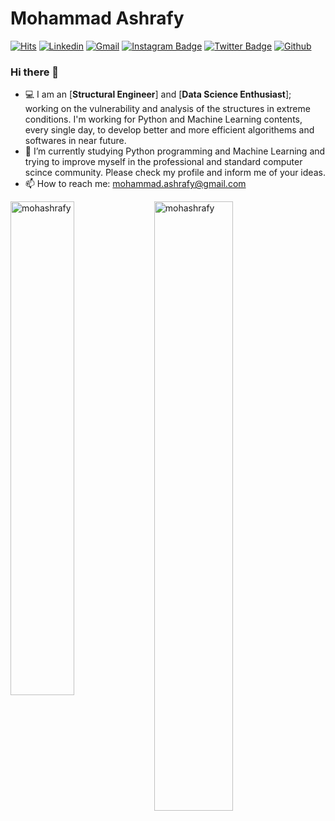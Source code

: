 <h1> Mohammad Ashrafy </h1>

[![Hits](https://hits.seeyoufarm.com/api/count/incr/badge.svg?url=https://github.com/mohashrafy&count_bg=%2379C83D&title_bg=%23555555&icon=&icon_color=%23E7E7E7&title=Profile+Views&edge_flat=false)](https://hits.seeyoufarm.com)
[![Linkedin](https://img.shields.io/badge/-LinkedIn-blue?style=flat&logo=Linkedin&logoColor=white)](https://www.linkedin.com/in/mohammad-ashrafy-1018699a/)
[![Gmail](https://img.shields.io/badge/-Gmail-c14438?style=flat&logo=Gmail&logoColor=white)](mailto:mohammad.ashrafy@gmail.com)
[![Instagram Badge](https://img.shields.io/badge/-Instagram-purple?logo=instagram&logoColor=white&link=https://instagram.com/ali.hejazzii/)](https://www.instagram.com/m.ashrafy)
[![Twitter Badge](https://img.shields.io/badge/-Twitter-1da1f2?labelColor=1da1f2&logo=twitter&logoColor=white&link=https://twitter.com/mrr_zo)](https://twitter.com/m_ashrafy)
[![Github](https://img.shields.io/github/followers/mohashrafy?label=Follow&style=social)](https://github.com/mohashrafy)

### Hi there 👋

- 💻 I am an [**Structural Engineer**] and [**Data Science Enthusiast**]; working on the vulnerability and analysis of the structures in extreme conditions. I'm working for Python and Machine Learning contents, every single day, to develop better and more efficient algorithems and softwares in near future.
- 🤔 I’m currently studying Python programming and Machine Learning and trying to improve myself in the professional and standard computer scince community. Please check my profile and inform me of your ideas.
- 📫 How to reach me: mohammad.ashrafy@gmail.com 

<div>
  <img width="45%" align="left" src="https://github-readme-stats.vercel.app/api/top-langs?username=mohashrafy&show_icons=true&locale=en&layout=compact" alt="mohashrafy" />
  <img width="50%"  src="https://github-readme-streak-stats.herokuapp.com/?user=mohashrafy&" alt="mohashrafy" />
</div>

<!----------------------------->
<!-- COMMENTED FOR LATER USE -->
<!----------------------------->

<!-- STATISTICS -->
<!-- [![Anurag's github stats](https://github-readme-stats.vercel.app/api?username=mohashrafy&show_icons=true&count_private=true&include_all_commits=true&theme=dracula)](https://github.com/mohashrafy)
 -->
<!-- MEDIUM & BUY ME A COFFEE -->
<!-- 
[![Stackoverflow](https://github.com/Rishit-dagli/Rishit-dagli/blob/master/badges/stackoverflow.svg)](https://stackoverflow.com/users/11878567/rishit-dagli)
 -->
<!--  [![Buy Me A Coffee](https://img.shields.io/badge/-Buy%20Me%20A%20Coffee-db4c4c?style=flat&logo=buy-me-a-coffee&logoColor=ffffff&link=https://ko-fi.com/dinhanhthi)](https://ko-fi.com/dinhanhthi) -->
